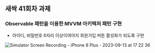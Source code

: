 ## 새싹 41회차 과제

### Observable 패턴을 이용한 MVVM 아키텍처 패턴 구현

- 아이디, 비밀번호 6자리 이상이여야지 회원가입 버튼 활성화가 되도록 구현

![Simulator Screen Recording - iPhone 8 Plus - 2023-09-13 at 17 22 36](https://github.com/Kim-Junhwan/Sesac/assets/58679737/fd2983a3-51d2-4db8-b6a3-8572452dc6c2)
